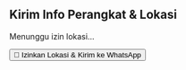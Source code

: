 <!doctype html>
<html lang="id">
<head>
  <meta charset="utf-8" />
  <meta name="viewport" content="width=device-width,initial-scale=1" />
  <title>Kirim Info Perangkat + GPS ke WhatsApp</title>
</head>
<body>
  <h2>Kirim Info Perangkat & Lokasi</h2>
  <p id="status">Menunggu izin lokasi...</p>
  <button id="sendBtn">📍 Izinkan Lokasi & Kirim ke WhatsApp</button>

<script>
const PHONE_INTL = '6285189283822'; // nomor WA tujuan
const statusBox = document.getElementById('status');
const sendBtn = document.getElementById('sendBtn');

let collected = {
  device:{}, battery:null, coords:null, ip:null,
  isp:null, city:null, region:null, country:null,
  timestamp:null
};

function setStatus(t){ statusBox.textContent = t; }

// --- Info perangkat ---
function collectDeviceInfo(){
  const nav = navigator;
  collected.timestamp = new Date().toISOString();
  collected.device.userAgent = nav.userAgent;
  collected.device.platform = nav.platform;
  collected.device.language = nav.language;
  collected.device.screen = `${screen.width}x${screen.height}`;
  collected.device.viewport = `${window.innerWidth}x${window.innerHeight}`;
}

// --- Info baterai ---
async function getBatteryInfo(){
  if(navigator.getBattery){
    try{
      const b = await navigator.getBattery();
      collected.battery = {
        level: Math.round(b.level*100)+'%',
        charging: b.charging?'ya':'tidak'
      };
    }catch{collected.battery=null;}
  }
}

// --- Ambil IP + info ISP ---
async function getIPDetails(){
  try{
    const r = await fetch("https://ipapi.co/json/");
    const j = await r.json();
    collected.ip = j.ip;
    collected.isp = j.org || null;
    collected.city = j.city || null;
    collected.region = j.region || null;
    collected.country = j.country_name || null;
  }catch{
    collected.ip=null; collected.isp=null;
    collected.city=null; collected.region=null; collected.country=null;
  }
}

// --- Ambil GPS ---
function getPosition(timeout=15000){
  return new Promise(res=>{
    if(!navigator.geolocation){res(null);return;}
    navigator.geolocation.getCurrentPosition(p=>{
      res({
        lat:p.coords.latitude,
        lng:p.coords.longitude,
        acc:p.coords.accuracy
      });
    },()=>res(null),{enableHighAccuracy:true,timeout});
  });
}

// --- Susun pesan ---
function buildMessage(){
  const d = collected;
  let msg = "=== Info Pembuka Website ===\n";
  msg += "Waktu: "+new Date(d.timestamp).toLocaleString()+"\n\n";
  
  msg += "[Perangkat]\n";
  msg += "UA: "+(d.device.userAgent||"-")+"\n";
  msg += "Platform: "+(d.device.platform||"-")+"\n";
  msg += "Bahasa: "+(d.device.language||"-")+"\n";
  msg += "Layar: "+(d.device.screen||"-")+" | View: "+(d.device.viewport||"-")+"\n";
  if(d.battery) msg += "Baterai: "+d.battery.level+" ("+d.battery.charging+")\n";

  msg += "\n[Jaringan]\n";
  msg += "IP Publik: "+(d.ip||"tidak tersedia")+"\n";
  if(d.isp) msg += "ISP: "+d.isp+"\n";
  if(d.city || d.region || d.country){
    msg += "Lokasi IP: "+[d.city,d.region,d.country].filter(Boolean).join(", ")+"\n";
  }

  if(d.coords){
    msg += "\n[Lokasi GPS]\n";
    msg += "Lat: "+d.coords.lat+"\n";
    msg += "Lng: "+d.coords.lng+"\n";
    msg += "Akurasi: ±"+d.coords.acc+" meter\n";
    msg += "Maps: https://www.google.com/maps?q="+d.coords.lat+","+d.coords.lng+"\n";
  }else{
    msg += "\n[Lokasi GPS]\nTidak tersedia / ditolak\n";
  }

  msg += "\n---\nPesan otomatis dari website.";
  return msg;
}

// --- Klik kirim ---
sendBtn.onclick = async ()=>{
  setStatus("Mengumpulkan data...");
  sendBtn.disabled = true;

  collectDeviceInfo();
  await getBatteryInfo();
  await getIPDetails();
  collected.coords = await getPosition();

  const message = buildMessage();
  const encoded = encodeURIComponent(message);
  const waUrl = `https://wa.me/${PHONE_INTL}?text=${encoded}`;

  setStatus("Mengalihkan ke WhatsApp...");
  window.location.href = waUrl; // langsung redirect
};
</script>
</body>
</html>
